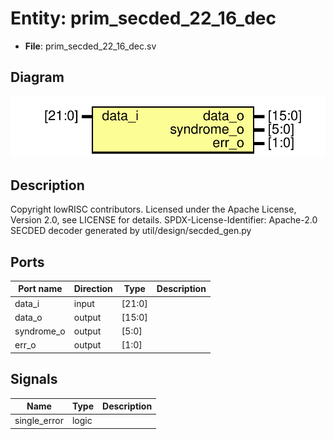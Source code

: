 # Entity: prim_secded_22_16_dec

- **File**: prim_secded_22_16_dec.sv
## Diagram

![Diagram](prim_secded_22_16_dec.svg "Diagram")
## Description

Copyright lowRISC contributors.
 Licensed under the Apache License, Version 2.0, see LICENSE for details.
 SPDX-License-Identifier: Apache-2.0
 SECDED decoder generated by util/design/secded_gen.py
 
## Ports

| Port name  | Direction | Type   | Description |
| ---------- | --------- | ------ | ----------- |
| data_i     | input     | [21:0] |             |
| data_o     | output    | [15:0] |             |
| syndrome_o | output    | [5:0]  |             |
| err_o      | output    | [1:0]  |             |
## Signals

| Name         | Type  | Description |
| ------------ | ----- | ----------- |
| single_error | logic |             |
